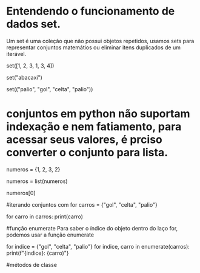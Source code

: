 # Entendendo o funcionamento de dados set.

Um set é uma coleção que não possui objetos repetidos, usamos sets para representar conjuntos matemátios ou eliminar itens duplicados de um iterável. 


set([1, 2, 3, 1, 3, 4])

set("abacaxi")

set(("palio", "gol", "celta", "palio"))

# conjuntos em python não suportam indexação e nem fatiamento, para acessar seus valores, é prciso converter o conjunto para lista. 


numeros = {1, 2, 3, 2}

numeros = list(numeros)

numeros[0]

#iterando conjuntos com for
carros = {"gol", "celta", "palio"}

for carro in carros:
  print(carro)

#função enumerate
Para saber o índice do objeto dentro do laço for, podemos usar a função enumerate

for indice = {"gol", "celta", "palio"}
for indice, carro in enumerate(carros):
  print(f"{indice}: {carro)"}

#métodos de classe 







